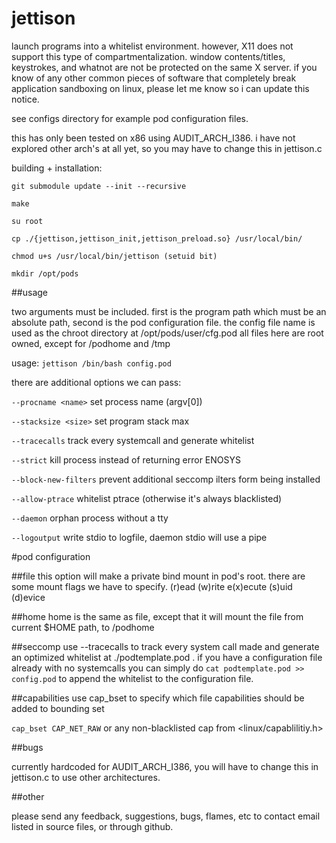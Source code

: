 # jettison
launch programs into a whitelist environment. however, X11 does not support
this type of compartmentalization. window contents/titles, keystrokes,
and whatnot are not be protected on the same X server. if you know of any
other common pieces of software that completely break application sandboxing
on linux, please let me know so i can update this notice.

see configs directory for example pod configuration files.

this has only been tested on x86 using AUDIT_ARCH_I386. i have not explored
other arch's at all yet, so you may have to change this in jettison.c

building + installation:
```
git submodule update --init --recursive

make

su root

cp ./{jettison,jettison_init,jettison_preload.so} /usr/local/bin/

chmod u+s /usr/local/bin/jettison (setuid bit)

mkdir /opt/pods
```

##usage

two arguments must be included. first is the program path which must be
an absolute path,  second is the pod configuration file.
the config file name is used as the chroot directory at /opt/pods/user/cfg.pod
all files here are root owned, except for /podhome and /tmp


usage:
`jettison /bin/bash config.pod`

there are additional options we can pass:

`--procname <name>` set process name (argv[0])

`--stacksize <size>` set program stack max

`--tracecalls` track every systemcall and generate whitelist

`--strict` kill process instead of returning error ENOSYS

`--block-new-filters` prevent additional seccomp ilters form being installed

`--allow-ptrace` whitelist ptrace (otherwise it's always blacklisted)

`--daemon` orphan process without a tty

`--logoutput` write stdio to logfile, daemon stdio will use a pipe

#pod configuration

##file
this option will make a private bind mount in pod's root.
there are some mount flags we have to specify.
(r)ead (w)rite e(x)ecute (s)uid (d)evice

##home
home is the same as file, except that it will mount the file from current
$HOME path, to <podroot>/podhome

##seccomp
use --tracecalls to track every system call made and generate an optimized
whitelist at ./podtemplate.pod  .  if you have a configuration file already
with no systemcalls you can simply do `cat podtemplate.pod >> config.pod`
to append the whitelist to the configuration file.


##capabilities
use cap_bset to specify which file capabilities should be added to bounding set

`cap_bset CAP_NET_RAW`  or any non-blacklisted cap from <linux/capablilitiy.h>


##bugs

currently hardcoded for AUDIT_ARCH_I386, you will have to change
this in jettison.c to use other architectures.

##other


please send any feedback, suggestions, bugs, flames, etc
to contact email listed in source files, or through github.

